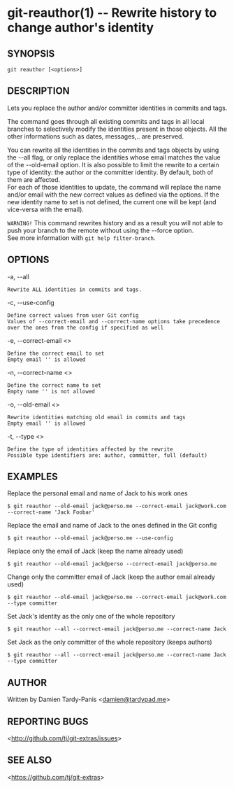 git-reauthor(1) -- Rewrite history to change author's identity
==============================================================

## SYNOPSIS

`git reauthor [<options>]`

## DESCRIPTION

Lets you replace the author and/or committer identities in commits and tags.

The command goes through all existing commits and tags in all local branches to selectively modify the identities present in those objects. All the other informations such as dates, messages,.. are preserved.

You can rewrite all the identities in the commits and tags objects by using the --all flag, or only replace the identities whose email matches the value of the --old-email option. It is also possible to limit the rewrite to a certain type of identity: the author or the committer identity. By default, both of them are affected.  
For each of those identities to update, the command will replace the name and/or email with the new correct values as defined via the options. If the new identity name to set is not defined, the current one will be kept (and vice-versa with the email).

`WARNING!` This command rewrites history and as a result you will not able to push your branch to the remote without using the --force option.  
See more information with `git help filter-branch`.

## OPTIONS

  -a, --all

    Rewrite ALL identities in commits and tags.

  -c, --use-config

    Define correct values from user Git config
    Values of --correct-email and --correct-name options take precedence over the ones from the config if specified as well

  -e, --correct-email &lt;<email>&gt;

    Define the correct email to set
    Empty email '' is allowed

  -n, --correct-name &lt;<name>&gt;

    Define the correct name to set
    Empty name '' is not allowed

  -o, --old-email &lt;<email>&gt;

    Rewrite identities matching old email in commits and tags
    Empty email '' is allowed

  -t, --type &lt;<id>&gt;

    Define the type of identities affected by the rewrite
    Possible type identifiers are: author, committer, full (default)

## EXAMPLES

Replace the personal email and name of Jack to his work ones

    $ git reauthor --old-email jack@perso.me --correct-email jack@work.com --correct-name 'Jack Foobar'

Replace the email and name of Jack to the ones defined in the Git config

    $ git reauthor --old-email jack@perso.me --use-config

Replace only the email of Jack (keep the name already used)

    $ git reauthor --old-email jack@perso --correct-email jack@perso.me

Change only the committer email of Jack (keep the author email already used)

    $ git reauthor --old-email jack@perso.me --correct-email jack@work.com --type committer

Set Jack's identity as the only one of the whole repository

    $ git reauthor --all --correct-email jack@perso.me --correct-name Jack
    
Set Jack as the only committer of the whole repository (keeps authors)

    $ git reauthor --all --correct-email jack@perso.me --correct-name Jack --type committer

## AUTHOR

Written by Damien Tardy-Panis &lt;<damien@tardypad.me>&gt;

## REPORTING BUGS

&lt;<http://github.com/tj/git-extras/issues>&gt;

## SEE ALSO

&lt;<https://github.com/tj/git-extras>&gt;
